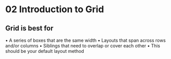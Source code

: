 # 02 Introduction to Grid

## Grid is best for

• A series of boxes that are the same width
• Layouts that span across rows and/or columns
• Siblings that need to overlap or cover each other
• This should be your default layout method